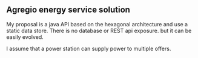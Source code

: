 ## Agregio energy service solution 

My proposal is a java API based on the hexagonal architecture and use a static data store.
There is no database or REST api exposure. but it can be easily evolved.

I assume that a power station can supply power to multiple offers.

